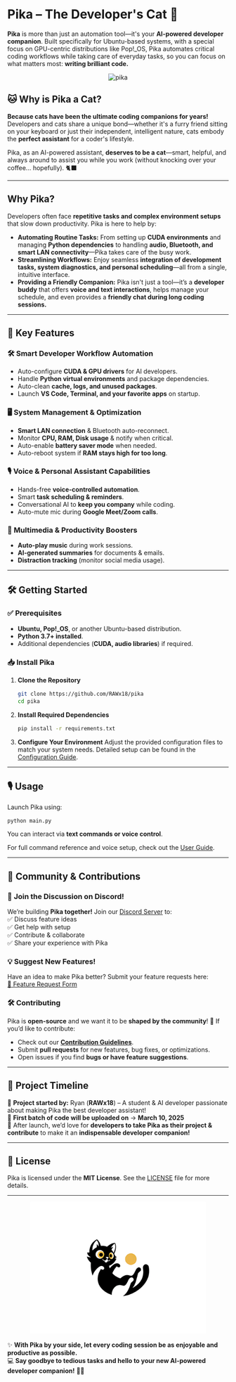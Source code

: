 # Pika – The Developer's Cat 🚀

**Pika** is more than just an automation tool—it's your **AI-powered developer companion**. Built specifically for Ubuntu-based systems, with a special focus on GPU-centric distributions like Pop!_OS, Pika automates critical coding workflows while taking care of everyday tasks, so you can focus on what matters most: **writing brilliant code.**

<div align="center">
    <img src="pika_playful.gif" alt="pika" />
</div>


## 🐱 Why is Pika a Cat?

**Because cats have been the ultimate coding companions for years!**  
Developers and cats share a unique bond—whether it's a furry friend sitting on your keyboard or just their independent, intelligent nature, cats embody the **perfect assistant** for a coder's lifestyle.  

Pika, as an AI-powered assistant, **deserves to be a cat**—smart, helpful, and always around to assist you while you work (without knocking over your coffee... hopefully). 🐈‍⬛

---

## Why Pika?

Developers often face **repetitive tasks and complex environment setups** that slow down productivity. Pika is here to help by:

- **Automating Routine Tasks:** From setting up **CUDA environments** and managing **Python dependencies** to handling **audio, Bluetooth, and smart LAN connectivity**—Pika takes care of the busy work.  
- **Streamlining Workflows:** Enjoy seamless **integration of development tasks, system diagnostics, and personal scheduling**—all from a single, intuitive interface.  
- **Providing a Friendly Companion:** Pika isn't just a tool—it’s a **developer buddy** that offers **voice and text interactions**, helps manage your schedule, and even provides a **friendly chat during long coding sessions.**  

---

## 🚀 Key Features

### 🛠️ Smart Developer Workflow Automation
- Auto-configure **CUDA & GPU drivers** for AI developers.  
- Handle **Python virtual environments** and package dependencies.  
- Auto-clean **cache, logs, and unused packages**.  
- Launch **VS Code, Terminal, and your favorite apps** on startup.  

### 🖥️ System Management & Optimization
- **Smart LAN connection** & Bluetooth auto-reconnect.  
- Monitor **CPU, RAM, Disk usage** & notify when critical.  
- Auto-enable **battery saver mode** when needed.  
- Auto-reboot system if **RAM stays high for too long**.  

### 🎙️ Voice & Personal Assistant Capabilities
- Hands-free **voice-controlled automation**.  
- Smart **task scheduling & reminders**.  
- Conversational AI to **keep you company** while coding.  
- Auto-mute mic during **Google Meet/Zoom calls**.  

### 🎵 Multimedia & Productivity Boosters
- **Auto-play music** during work sessions.  
- **AI-generated summaries** for documents & emails.  
- **Distraction tracking** (monitor social media usage).  

---

## 🛠️ Getting Started

### ✅ Prerequisites
- **Ubuntu, Pop!_OS**, or another Ubuntu-based distribution.  
- **Python 3.7+ installed**.  
- Additional dependencies (**CUDA, audio libraries**) if required.  

### 📥 Install Pika

1. **Clone the Repository**
   ```bash
   git clone https://github.com/RAWx18/pika
   cd pika
   ```

2. **Install Required Dependencies**
   ```bash
   pip install -r requirements.txt
   ```

3. **Configure Your Environment**
   Adjust the provided configuration files to match your system needs. Detailed setup can be found in the [Configuration Guide](docs/configuration.md).  

---

## 🎙️ Usage

Launch Pika using:
```bash
python main.py
```
You can interact via **text commands or voice control**.  

For full command reference and voice setup, check out the [User Guide](docs/user_guide.md).  

---

## 🌟 Community & Contributions

### 📢 **Join the Discussion on Discord!**  
We’re building **Pika together!** Join our [Discord Server](https://discord.gg/g4TMUy3c) to:  
✅ Discuss feature ideas  
✅ Get help with setup  
✅ Contribute & collaborate  
✅ Share your experience with Pika  

### 💡 **Suggest New Features!**  
Have an idea to make Pika better? Submit your feature requests here:  
[📩 Feature Request Form](https://forms.gle/m6965mdztYdE6A8i6)  

### 🛠️ Contributing  
Pika is **open-source** and we want it to be **shaped by the community**! 🚀 If you’d like to contribute:  
- Check out our **[Contribution Guidelines](CONTRIBUTING.md)**.  
- Submit **pull requests** for new features, bug fixes, or optimizations.  
- Open issues if you find **bugs or have feature suggestions**.  

---

## 📅 Project Timeline  

🚀 **Project started by:** Ryan (**RAWx18**) – A student & AI developer passionate about making Pika the best developer assistant!  
📅 **First batch of code will be uploaded on** → **March 10, 2025**  
📢 After launch, we’d love for **developers to take Pika as their project & contribute** to make it an **indispensable developer companion!**  

---

## 📜 License

Pika is licensed under the **MIT License**. See the [LICENSE](LICENSE) file for more details.

---

<div align="center">
    <img src="pika_logo.png" width="400" height="300" />
</div>

✨ **With Pika by your side, let every coding session be as enjoyable and productive as possible.**  
💻 **Say goodbye to tedious tasks and hello to your new AI-powered developer companion!** 🚀🐱

